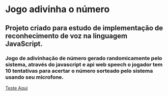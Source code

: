 # Jogo adivinha o número
## Projeto criado para estudo de implementação de reconhecimento de voz na linguagem JavaScript.
### Jogo de adivinhação de número gerado randomicamente pelo sistema, através do javascript e api web speech o jogador tem 10 tentativas para acertar o número sorteado pelo sistema usando seu microfone.

[Teste Aqui](https://jogo-da-adivinhacao-sigma.vercel.app/)
